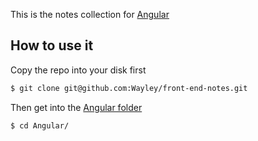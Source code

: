 This is the notes collection for [Angular]()

## How to use it

Copy the repo into your disk first

```bash
$ git clone git@github.com:Wayley/front-end-notes.git
```

Then get into the [Angular folder](https://github.com/Wayley/front-end-notes/tree/master/Angular)

```bash
$ cd Angular/
```
